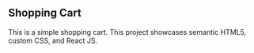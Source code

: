 ## Shopping Cart 
This is a simple shopping cart. This project showcases semantic HTML5, custom CSS, and React JS.
